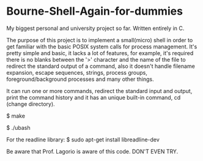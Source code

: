 # Bourne-Shell-Again-for-dummies
My biggest personal and university project so far. Written entirely in C.

The purpose of this project is to implement a small(micro) shell in order to get familiar 
with the basic POSIX system calls for process management. It's pretty simple
and basic, it lacks a lot of features, for example, it's required there is no blanks between 
the '>' character and the name of the file to redirect the standard output of a command, 
also it doesn't handle filename expansion, escape sequences, strings, process groups, 
foreground/background processes and many other things.

It can run one or more commands, redirect the standard input and output,
print the command history and it has an unique built-in command, cd 
(change directory).

$ make

$ ./ubash

For the readline library: $ sudo apt-get install libreadline-dev

Be aware that Prof. Lagorio is aware of this code. DON'T EVEN TRY.
